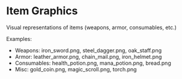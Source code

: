 # Item Graphics

Visual representations of items (weapons, armor, consumables, etc.)

Examples:
- Weapons: iron_sword.png, steel_dagger.png, oak_staff.png
- Armor: leather_armor.png, chain_mail.png, iron_helmet.png
- Consumables: health_potion.png, mana_potion.png, bread.png
- Misc: gold_coin.png, magic_scroll.png, torch.png
